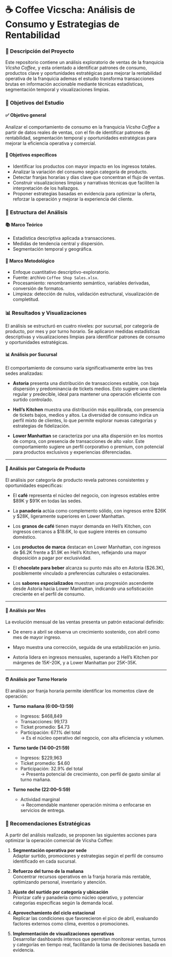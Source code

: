 # ☕ Coffee Vicscha: Análisis de Consumo y Estrategias de Rentabilidad

### 📖 Descripción del Proyecto

Este repositorio contiene un análisis exploratorio de ventas de la franquicia *Vícsha Coffee*, y esta orientado a identificar patrones de consumo, productos clave y oportunidades estratégicas para mejorar la rentabilidad operativa de la franquicia ademas el estudio transforma transacciones brutas en información accionable mediante técnicas estadísticas, segmentación temporal y visualizaciones limpias.

### 🎯 Objetivos del Estudio

#### ✅ Objetivo general

Analizar el comportamiento de consumo en la franquicia *Vícsha Coffee* a partir de datos reales de ventas, con el fin de identificar patrones de rentabilidad, segmentación temporal y oportunidades estratégicas para mejorar la eficiencia operativa y comercial.

#### 📌 Objetivos específicos

- Identificar los productos con mayor impacto en los ingresos totales.
- Analizar la variación del consumo según categoría de producto.
- Detectar franjas horarias y días clave que concentran el flujo de ventas.
- Construir visualizaciones limpias y narrativas técnicas que faciliten la interpretación de los hallazgos.
- Proponer estrategias basadas en evidencia para optimizar la oferta, reforzar la operación y mejorar la experiencia del cliente.

### 📁 Estructura del Análisis

#### 📚 Marco Teórico

- Estadística descriptiva aplicada a transacciones.
- Medidas de tendencia central y dispersión.
- Segmentación temporal y geográfica.

#### 🧪 Marco Metodológico

- Enfoque cuantitativo descriptivo-exploratorio.
- Fuente: archivo `Coffee Shop Sales.xlsx`.
- Procesamiento: renombramiento semántico, variables derivadas, conversión de formatos.
- Limpieza: detección de nulos, validación estructural, visualización de completitud.

### 📊 Resultados y Visualizaciones

El análisis se estructuró en cuatro niveles: por sucursal, por categoría de producto, por mes y por turno horario. Se aplicaron medidas estadísticas descriptivas y visualizaciones limpias para identificar patrones de consumo y oportunidades estratégicas.

#### 📊 Análisis por Sucursal

El comportamiento de consumo varía significativamente entre las tres sedes analizadas:

- **Astoria** presenta una distribución de transacciones estable, con baja dispersión y predominancia de tickets medios. Esto sugiere una clientela regular y predecible, ideal para mantener una operación eficiente con surtido controlado.

- **Hell’s Kitchen** muestra una distribución más equilibrada, con presencia de tickets bajos, medios y altos. La diversidad de consumo indica un perfil mixto de clientes, lo que permite explorar nuevas categorías y estrategias de fidelización.

- **Lower Manhattan** se caracteriza por una alta dispersión en los montos de compra, con presencia de transacciones de alto valor. Este comportamiento sugiere un perfil corporativo o premium, con potencial para productos exclusivos y experiencias diferenciadas.

---

#### 🧁 Análisis por Categoría de Producto

El análisis por categoría de producto  revela patrones consistentes y oportunidades específicas:

- El **café** representa el núcleo del negocio, con ingresos estables entre $89K y $91K en todas las sedes.

- La **panadería** actúa como complemento sólido, con ingresos entre $26K y $28K, ligeramente superiores en Lower Manhattan.

- Los **granos de café** tienen mayor demanda en Hell’s Kitchen, con ingresos cercanos a $18.6K, lo que sugiere interés en consumo doméstico.

- Los **productos de marca** destacan en Lower Manhattan, con ingresos de $6.2K frente a $1.9K en Hell’s Kitchen, reflejando una mayor disposición a pagar por exclusividad.

- El **chocolate para beber** alcanza su punto más alto en Astoria ($26.3K), posiblemente vinculado a preferencias culturales o estacionales.

- Los **sabores especializados** muestran una progresión ascendente desde Astoria hacia Lower Manhattan, indicando una sofisticación creciente en el perfil de consumo.

---

#### 📅 Análisis por Mes

La evolución mensual de las ventas presenta un patrón estacional definido:

- De enero a abril se observa un crecimiento sostenido, con abril como mes de mayor ingreso.

- Mayo muestra una corrección, seguida de una estabilización en junio.

- Astoria lidera en ingresos mensuales, superando a Hell’s Kitchen por márgenes de $15K–$20K, y a Lower Manhattan por $25K–$35K.

---

#### ⏰ Análisis por Turno Horario

El análisis por franja horaria permite identificar los momentos clave de operación:

- **Turno mañana (6:00–13:59)**  
  - Ingresos: $468,849  
  - Transacciones: 99,173  
  - Ticket promedio: $4.73  
  - Participación: 67.1% del total  
  → Es el núcleo operativo del negocio, con alta eficiencia y volumen.

- **Turno tarde (14:00–21:59)**  
  - Ingresos: $229,963  
  - Ticket promedio: $4.60  
  - Participación: 32.9% del total  
  → Presenta potencial de crecimiento, con perfil de gasto similar al turno mañana.

- **Turno noche (22:00–5:59)**  
  - Actividad marginal  
  → Recomendable mantener operación mínima o enfocarse en servicios de entrega.

### 📌 Recomendaciones Estratégicas

A partir del análisis realizado, se proponen las siguientes acciones para optimizar la operación comercial de Vícsha Coffee:

1. **Segmentación operativa por sede**  
   Adaptar surtido, promociones y estrategias según el perfil de consumo identificado en cada sucursal.

2. **Refuerzo del turno de la mañana**  
   Concentrar recursos operativos en la franja horaria más rentable, optimizando personal, inventario y atención.

3. **Ajuste del surtido por categoría y ubicación**  
   Priorizar café y panadería como núcleo operativo, y potenciar categorías específicas según la demanda local.

4. **Aprovechamiento del ciclo estacional**  
   Replicar las condiciones que favorecieron el pico de abril, evaluando factores externos como clima, eventos o promociones.

5. **Implementación de visualizaciones operativas**  
   Desarrollar dashboards internos que permitan monitorear ventas, turnos y categorías en tiempo real, facilitando la toma de decisiones basada en evidencia.



